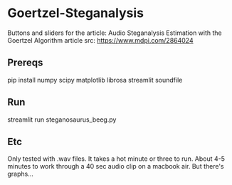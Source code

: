 # Goertzel-Steganalysis
Buttons and sliders for the article: Audio Steganalysis Estimation with the Goertzel Algorithm
article src: https://www.mdpi.com/2864024

## Prereqs
pip install numpy scipy matplotlib librosa streamlit soundfile

## Run
streamlit run steganosaurus_beeg.py

## Etc
Only tested with .wav files.
It takes a hot minute or three to run. About 4-5 minutes to work through a 40 sec audio clip on a macbook air.
But there's graphs...
